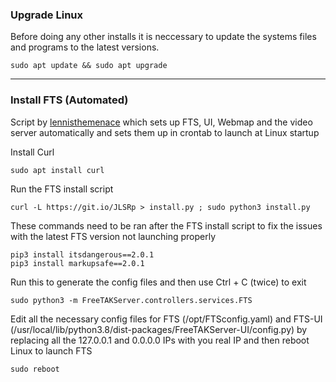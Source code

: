 
### Upgrade Linux

Before doing any other installs it is neccessary to update the systems files and programs to the latest versions.

    sudo apt update && sudo apt upgrade
---

### Install FTS (Automated)

Script by [lennisthemenace](https://github.com/lennisthemenace/FreeTAKServer-Installer "lennisthemenace") which sets up FTS, UI, Webmap and the video server automatically and sets them up in crontab to launch at Linux startup

Install Curl

    sudo apt install curl
 
Run the FTS install script

    curl -L https://git.io/JLSRp > install.py ; sudo python3 install.py

These commands need to be ran after the FTS install script to fix the issues with the latest FTS version not launching properly

    pip3 install itsdangerous==2.0.1
    pip3 install markupsafe==2.0.1

Run this to generate the config files and then use Ctrl + C (twice) to exit

    sudo python3 -m FreeTAKServer.controllers.services.FTS 

Edit all the necessary config files for FTS (/opt/FTSconfig.yaml) and FTS-UI (/usr/local/lib/python3.8/dist-packages/FreeTAKServer-UI/config.py) by replacing all the 127.0.0.1 and 0.0.0.0 IPs with you real IP and then reboot Linux to launch FTS

    sudo reboot
